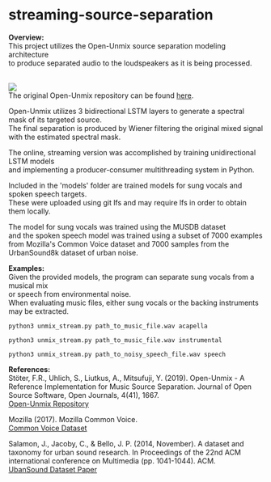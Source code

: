 # streaming-source-separation

<b>Overview:</b><br>
This project utilizes the Open-Unmix source separation modeling architecture <br>
to produce separated audio to the loudspeakers as it is being processed. <br><br>

<img src = "https://camo.githubusercontent.com/b5a867eb9b7c0a0fa0d8dc90962628ea41a8a374/68747470733a2f2f646f63732e676f6f676c652e636f6d2f64726177696e67732f642f652f32504143582d317654506f516950776d6466455434705a68756531527647376f45554a7a376555655176437536767a59654b5277486c366279345252546e7068496d534b4d306b354b587739725a316949466e7047572f7075623f773d39353926683d333038"> <br>
The original Open-Unmix repository can be found [here](https://github.com/sigsep/open-unmix-pytorch/blob/master/README.md).

Open-Unmix utilizes 3 bidirectional LSTM layers to generate a spectral mask of its targeted source.<br>
The final separation is produced by Wiener filtering the original mixed signal with the estimated spectral mask.

The online, streaming version was accomplished by training unidirectional LSTM models <br>
and implementing a producer-consumer multithreading system in Python. <br>

Included in the 'models' folder are trained models for sung vocals and spoken speech targets.<br>
These were uploaded using git lfs and may require lfs in order to obtain them locally.

The model for sung vocals was trained using the MUSDB dataset <br>
and the spoken speech model was trained using a subset of 7000 examples <br>
from Mozilla's Common Voice dataset and 7000 samples from the UrbanSound8k dataset of urban noise. 

<b>Examples:</b><br>
Given the provided models, the program can separate sung vocals from a musical mix <br>
or speech from environmental noise.<br>
When evaluating music files, either sung vocals or the backing instruments may be extracted.
```
python3 unmix_stream.py path_to_music_file.wav acapella
```
```
python3 unmix_stream.py path_to_music_file.wav instrumental
```
```
python3 unmix_stream.py path_to_noisy_speech_file.wav speech
```
<b>References:</b><br>
Stöter, F.R., Uhlich, S., Liutkus, A., Mitsufuji, Y. (2019). Open-Unmix - A Reference Implementation for Music Source Separation. Journal of Open Source Software, Open Journals, 4(41), 1667.<br>
[Open-Unmix Repository](https://github.com/sigsep/open-unmix-pytorch/blob/master/README.md)

Mozilla (2017). Mozilla Common Voice.<br> 
[Common Voice Dataset](https://voice.mozilla.org/en)


Salamon, J., Jacoby, C., & Bello, J. P. (2014, November). A dataset and taxonomy for urban sound research. In Proceedings of the 22nd ACM international conference on Multimedia (pp. 1041-1044). ACM.<br>
[UbanSound Dataset Paper](https://www.researchgate.net/profile/Justin_Salamon/publication/267269056_A_Dataset_and_Taxonomy_for_Urban_Sound_Research/links/544936af0cf2f63880810a84/A-Dataset-and-Taxonomy-for-Urban-Sound-Research.pdf)
